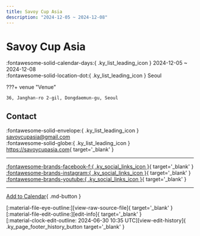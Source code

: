 ```yaml
---
title: Savoy Cup Asia
description: "2024-12-05 ~ 2024-12-08"
---
```


# Savoy Cup Asia 

:fontawesome-solid-calendar-days:{ .ky_list_leading_icon } 2024-12-05 ~ 2024-12-08  
:fontawesome-solid-location-dot:{ .ky_list_leading_icon } Seoul  

???+ venue "Venue"

    36, Janghan-ro 2-gil, Dongdaemun-gu, Seoul  

## Contact

:fontawesome-solid-envelope:{ .ky_list_leading_icon } <savoycupasia@gmail.com>  
:fontawesome-solid-globe:{ .ky_list_leading_icon } <https://savoycupasia.com>{ target='_blank' }  

---

 [:fontawesome-brands-facebook-f:{ .ky_social_links_icon }](https://www.facebook.com/profile.php?id=100093296225921){ target='_blank' } [:fontawesome-brands-instagram:{ .ky_social_links_icon }](https://instagram.com/savoycupasia){ target='_blank' } [:fontawesome-brands-youtube:{ .ky_social_links_icon }](https://youtube.com/@SavoyCup){ target='_blank' }

---

[Add to Calendar](https://swing.news/ics/en/2024/kr/savoy-cup-asia-2024.ics){ .md-button }

<div class="ky_page_footer" markdown>
<div class="ky_page_footer_trailing" markdown="span">
[:material-file-eye-outline:][view-raw-source-file]{ target='_blank' }
[:material-file-edit-outline:][edit-info]{ target='_blank' }
</div>
<div class="ky_page_footer_leading" markdown="span">
[:material-clock-edit-outline: 2024-06-30 10:35 UTC][view-edit-history]{ .ky_page_footer_history_button target='_blank' }
</div>
</div>

[view-raw-source-file]: https://github.com/swingdance/events/blob/main/2024/kr/savoy-cup-asia-2024.json "View Raw Source File"
[edit-info]: https://github.com/swingdance/events/issues/new?assignees=&labels=update+event&projects=&template=03-update_entity.yml&title=%5B2024%2Fkr%5D%20Savoy%20Cup%20Asia&region=kr&year=2024&id=savoy-cup-asia-2024&name=Savoy%20Cup%20Asia&org_id= "Edit Info"

[view-edit-history]: https://github.com/swingdance/events/commits/main/2024/kr/savoy-cup-asia-2024.json "View Edit History"
